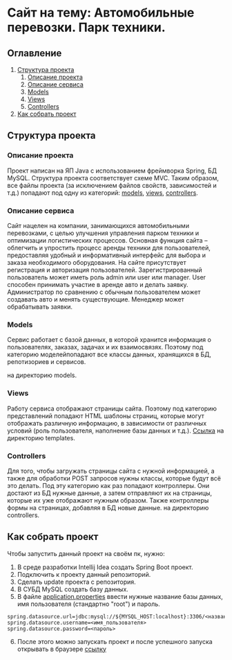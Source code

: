 # Сайт на тему: Автомобильные перевозки. Парк техники.

## Оглавление

1. [Структура проекта](#Структура-проекта)
   1. [Описание проекта](#Описание-проекта)
   2. [Описание сервиса](#Описание-сервиса)
   3. [Models](#Models)
   4. [Views](#Views)
   5. [Controllers](#Controllers)
2. [Как собрать проект](#Как-собрать-проект)


## Структура проекта
 
### Описание проекта
Проект написан на ЯП Java с использованием фреймворка 
Spring, БД MySQL. 
Структура проекта соответствует схеме MVC. Таким 
образом, все файлы проекта (за исключением файлов 
свойств, зависимостей и т.д.) попадают под одну 
из категорий: [models](#Models), [views](#Views), 
[controllers](#Controllers). 
### Описание сервиса
Сайт нацелен на компании, занимающихся автомобильными перевозками, 
с целью улучшения управления парком техники и оптимизации логистических процессов.
Основная функция сайта – облегчить и упростить процесс аренды техники для пользователей, 
предоставляя удобный и информативный интерфейс для выбора и заказа необходимого оборудования.
На сайте присутствует
регистрация и авторизация пользователей. 
Зарегистрированный пользователь может иметь роль
admin или user или manager. User способен принимать участие в аренде авто и делать заявку. 
Администратор по сравнению с обычным пользователем
может создавать авто и менять существующие. 
Менеджер может обрабатывать заявки.
### Models
Сервис работает с базой данных, в которой хранится 
информация о пользователях, заказах, задачах и их взаимосвязях.
Поэтому под категорию моделейпопадают все классы данных, 
хранящихся в БД, репотизориев и сервисов. 

на директорию models. 
### Views
Работу сервиса отображают страницы сайта. Поэтому под 
категорию представлений попадают HTML шаблоны страниц,
которые могут отображать различную информацию, в 
зависимости от различных условий (роль пользователя, 
наполнение базы данных и т.д.).
[Ссылка](https://github.com/CheIlovek/TASK_MANAGER/tree/master/src/main/resources/templates)
на директорию templates.
### Controllers
Для того, чтобы загружать страницы сайта с нужной 
информацией, а также для обработки POST запросов 
нужны классы, которые будут всё это делать. Под эту 
категорию как раз попадают контроллеры. Они достают из
БД нужные данные, а затем отправляют их на страницы, 
которые их уже отображают нужным образом. Также 
контроллеры формы на страницах, добавляя в БД новые
данные.
на директорию controllers.

## Как собрать проект
Чтобы запустить данный проект на своём пк, нужно:
1. В среде разработки Intellij Idea создать Spring Boot
проект.
2. Подключить к проекту данный репозиторий.
3. Сделать update проекта с репозитория.
4. В СУБД MySQL создать базу данных.
5. В файле [application.properties](https://github.com/CheIlovek/TASK_MANAGER/blob/master/src/main/resources/application.properties)
ввести нужные название базы данных, имя пользователя (стандартно "root")
и пароль.
```
spring.datasource.url=jdbc:mysql://${MYSQL_HOST:localhost}:3306/<название_БД>
spring.datasource.username=<имя_пользователя>
spring.datasource.password=<пароль>
```
6. После этого можно запускать проект и после 
успешного запуска открывать в браузере
[ссылку](http://localhost:8080/)
